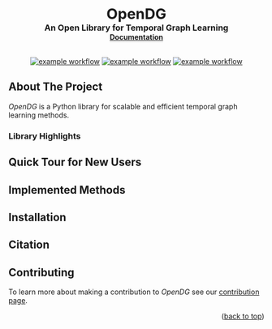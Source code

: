 <a id="readme-top"></a>

<div align="center">
  <h1 style="font-size:3vw;padding:0;margin:0;display:inline">OpenDG</h3>
  <h3 style="margin:0">An Open Library for Temporal Graph Learning</h3>
  <a href="https://opendg.readthedocs.io/en/latest"/><strong>Documentation</strong></a>
</div>

<br/>

<div align="center">

</div>

<div align="center">

<a href="">![example workflow](https://github.com/Jacob-Chmura/plausibility-vaccine/actions/workflows/ruff.yml/badge.svg)</a>
<a href="">![example workflow](https://github.com/Jacob-Chmura/plausibility-vaccine/actions/workflows/mypy.yml/badge.svg)</a> <a href="">![example workflow](https://github.com/Jacob-Chmura/plausibility-vaccine/actions/workflows/testing.yml/badge.svg)</a>

</div>

## About The Project

_OpenDG_ is a Python library for scalable and efficient temporal graph learning methods.

### Library Highlights

## Quick Tour for New Users

## Implemented Methods

## Installation

## Citation

## Contributing

To learn more about making a contribution to _OpenDG_ see our [contribution page](./.github/CONTRIBUTING.md).

<p align="right">(<a href="#readme-top">back to top</a>)</p>
